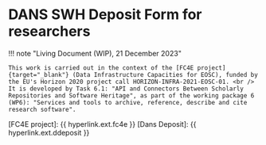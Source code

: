 DANS SWH Deposit Form for researchers
========================================

!!! note "Living Document (WIP), 21 December 2023"

    This work is carried out in the context of the [FC4E project]{target="_blank"} (Data Infrastructure Capacities for EOSC), funded by the EU's Horizon 2020 project call HORIZON-INFRA-2021-EOSC-01. <br />
    It is developed by Task 6.1: "API and Connectors Between Scholarly Repositories and Software Heritage", as part of the working package 6 (WP6): "Services and tools to archive, reference, describe and cite research software".


[FC4E project]: {{ hyperlink.ext.fc4e }}
[Dans Deposit]: {{ hyperlink.ext.ddeposit }}
